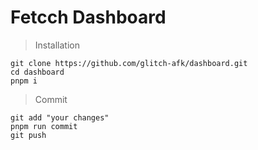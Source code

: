 # Fetcch Dashboard

> Installation
```
git clone https://github.com/glitch-afk/dashboard.git
cd dashboard
pnpm i
```

> Commit
```
git add "your changes"
pnpm run commit
git push
```